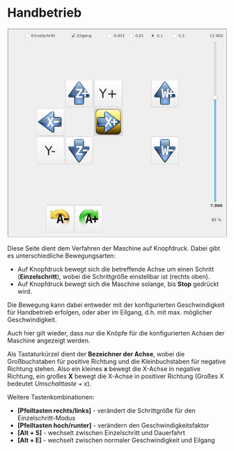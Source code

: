 # Handbetrieb

![Handbetrieb](images/JogView.jpg)

Diese Seite dient dem Verfahren der Maschine auf Knopfdruck. Dabei gibt es unterschiedliche Bewegungsarten:
- Auf Knopfdruck bewegt sich die betreffende Achse um einen Schritt (**Einzelschritt**), wobei die Schrittgröße einstellbar ist (rechts oben).
- Auf Knopfdruck bewegt sich die Maschine solange, bis **Stop** gedrückt wird.

Die Bewegung kann dabei entweder mit der konfigurierten Geschwindigkeit für Handbetrieb erfolgen, oder aber im Eilgang, d.h. mit max. möglicher Geschwindigkeit.

Auch hier gilt wieder, dass nur die Knöpfe für die konfigurierten Achsen der
Maschine angezeigt werden.

Als Tastaturkürzel dient der **Bezeichner der Achse**, wobei die Großbuchstaben für
positive Richtung und die Kleinbuchstaben für negative Richtung stehen. Also ein
kleines **x** bewegt die X-Achse in negative Richtung, ein großes **X** bewegt die
X-Achse in positiver Richtung (Großes X bedeutet *Umschalttaste* + *x*).

Weitere Tastenkombinationen:
- **[Pfeiltasten rechts/links]** - verändert die Schrittgröße für den Einzelschritt-Modus
- **[Pfeiltasten hoch/runter]** - verändern den Geschwindigkeitsfaktor
- **[Alt + S]** - wechselt zwischen Einzelschritt und Dauerfahrt
- **[Alt + E]** - wechselt zwischen normaler Geschwindigkeit und Eilgang
